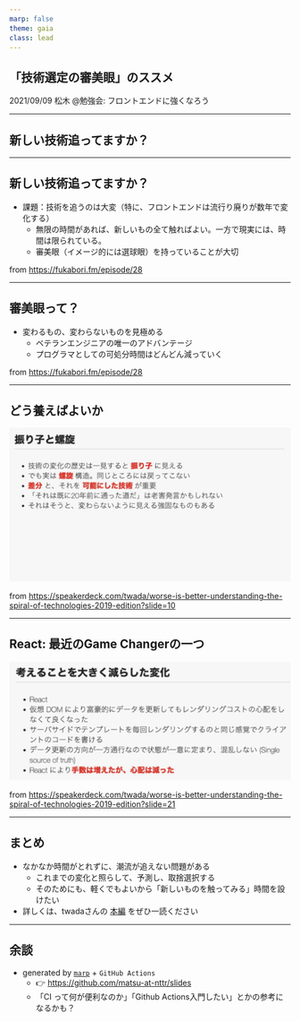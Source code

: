```yaml
---
marp: false
theme: gaia
class: lead
---
```


## 「技術選定の審美眼」のススメ <!-- fit -->

2021/09/09
松木 @勉強会: フロントエンドに強くなろう

---

## 新しい技術追ってますか？


---

## 新しい技術追ってますか？

- 課題：技術を追うのは大変（特に、フロントエンドは流行り廃りが数年で変化する）
  - 無限の時間があれば、新しいもの全て触ればよい。一方で現実には、時間は限られている。
  - 審美眼（イメージ的には選球眼）を持っていることが大切

from https://fukabori.fm/episode/28

---

## 審美眼って？

- 変わるもの、変わらないものを見極める
  - ベテランエンジニアの唯一のアドバンテージ
  - プログラマとしての可処分時間はどんどん減っていく

from https://fukabori.fm/episode/28

---


## どう養えばよいか

![height:450](https://github.com/matsu-at-nttr/slides/blob/main/assets/huriko.png?raw=true)

from https://speakerdeck.com/twada/worse-is-better-understanding-the-spiral-of-technologies-2019-edition?slide=10

---

## React: 最近のGame Changerの一つ


![height:450](https://github.com/matsu-at-nttr/slides/blob/main/assets/react_understanding-the-spiral-of-technologies.png?raw=true)

from https://speakerdeck.com/twada/worse-is-better-understanding-the-spiral-of-technologies-2019-edition?slide=21

---

## まとめ

- なかなか時間がとれずに、潮流が追えない問題がある
  - これまでの変化と照らして、予測し、取捨選択する
  - そのためにも、軽くでもよいから「新しいものを触ってみる」時間を設けたい
- 詳しくは、twadaさんの [本編](https://speakerdeck.com/twada/worse-is-better-understanding-the-spiral-of-technologies-2019-edition) をぜひ一読ください 

---

## 余談

- generated by [`marp`](https://marp.app/) + `GitHub Actions`
  - 👉 https://github.com/matsu-at-nttr/slides
  - 「CI って何が便利なのか」「Github Actions入門したい」とかの参考になるかも？